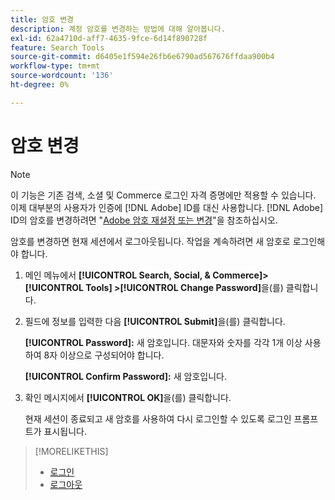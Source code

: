 ```yaml
---
title: 암호 변경
description: 계정 암호를 변경하는 방법에 대해 알아봅니다.
exl-id: 62a4710d-aff7-4635-9fce-6d14f890728f
feature: Search Tools
source-git-commit: d6405e1f594e26fb6e6790ad567676ffdaa900b4
workflow-type: tm+mt
source-wordcount: '136'
ht-degree: 0%

---
```


# 암호 변경

<!-- Replace this with just a link to the DX page once we remove the legacy option? -->

>[!NOTE]
>
>이 기능은 기존 검색, 소셜 및 Commerce 로그인 자격 증명에만 적용할 수 있습니다. 이제 대부분의 사용자가 인증에 [!DNL Adobe] ID를 대신 사용합니다. [!DNL Adobe] ID의 암호를 변경하려면 &quot;[Adobe 암호 재설정 또는 변경](https://helpx.adobe.com/manage-account/using/change-or-reset-password.html)&quot;을 참조하십시오.

암호를 변경하면 현재 세션에서 로그아웃됩니다. 작업을 계속하려면 새 암호로 로그인해야 합니다.

1. 메인 메뉴에서 **[!UICONTROL Search, Social, & Commerce]> [!UICONTROL Tools] >[!UICONTROL Change Password]**&#x200B;을(를) 클릭합니다.

1. 필드에 정보를 입력한 다음 **[!UICONTROL Submit]**&#x200B;을(를) 클릭합니다.

   **[!UICONTROL Password]:** 새 암호입니다. 대문자와 숫자를 각각 1개 이상 사용하여 8자 이상으로 구성되어야 합니다.

   **[!UICONTROL Confirm Password]:** 새 암호입니다.

1. 확인 메시지에서 **[!UICONTROL OK]**&#x200B;을(를) 클릭합니다.

   현재 세션이 종료되고 새 암호를 사용하여 다시 로그인할 수 있도록 로그인 프롬프트가 표시됩니다.

>[!MORELIKETHIS]
>
>* [로그인](/help/search-social-commerce/getting-started/sign-in.md)
>* [로그아웃](/help/search-social-commerce/getting-started/sign-out.md)
